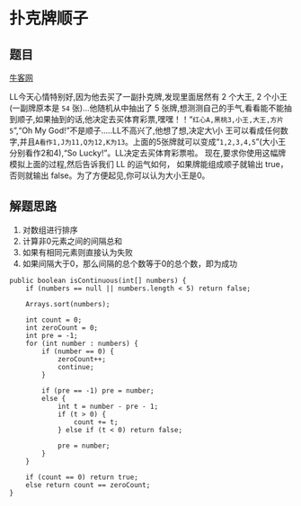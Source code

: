 # 扑克牌顺子


## 题目

[牛客网](https://www.nowcoder.com/practice/762836f4d43d43ca9deb273b3de8e1f4?tpId=13&tqId=11198&tPage=3&rp=2&ru=%2Fta%2Fcoding-interviews&qru=%2Fta%2Fcoding-interviews%2Fquestion-ranking)

LL今天心情特别好,因为他去买了一副扑克牌,发现里面居然有 2 个大王, 2 个小王(一副牌原本是 `54` 张)...他随机从中抽出了 5 张牌,想测测自己的手气,看看能不能抽到顺子,如果抽到的话,他决定去买体育彩票,嘿嘿！！“`红心A,黑桃3,小王,大王,方片5`”,“Oh My God!”不是顺子.....LL不高兴了,他想了想,决定大\小 王可以看成任何数字,并且`A看作1,J为11,Q为12,K为13`。上面的5张牌就可以变成“`1,2,3,4,5`”(大小王分别看作2和4),“So Lucky!”。LL决定去买体育彩票啦。 现在,要求你使用这幅牌模拟上面的过程,然后告诉我们 LL 的运气如何， 如果牌能组成顺子就输出 true，否则就输出 false。为了方便起见,你可以认为大小王是0。

## 解题思路

  1. 对数组进行排序
  2. 计算非0元素之间的间隔总和
  3. 如果有相同元素则直接认为失败
  4. 如果间隔大于0，那么间隔的总个数等于0的总个数，即为成功

```
public boolean isContinuous(int[] numbers) {
    if (numbers == null || numbers.length < 5) return false;

    Arrays.sort(numbers);

    int count = 0;
    int zeroCount = 0;
    int pre = -1;
    for (int number : numbers) {
        if (number == 0) {
            zeroCount++;
            continue;
        }

        if (pre == -1) pre = number;
        else {
            int t = number - pre - 1;
            if (t > 0) {
                count += t;
            } else if (t < 0) return false;

            pre = number;
        }
    }

    if (count == 0) return true;
    else return count == zeroCount;
}
```

